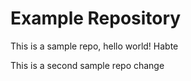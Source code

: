 # Example Repository
This is a sample repo, hello world! Habte


This is a second sample repo change